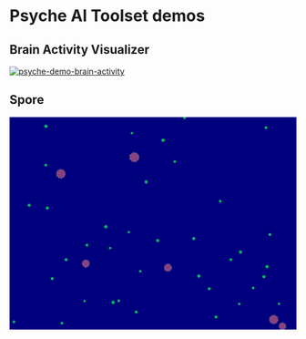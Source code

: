 # Psyche AI Toolset demos

## Brain Activity Visualizer
[![psyche-demo-brain-activity](../media/psyche-demo-brain-activity.gif)](../media/psyche-demo-brain-activity.mp4)

## Spore
[![psyche-demo-spore](../media/psyche-demo-spore.gif)](../media/psyche-demo-spore.mp4)
